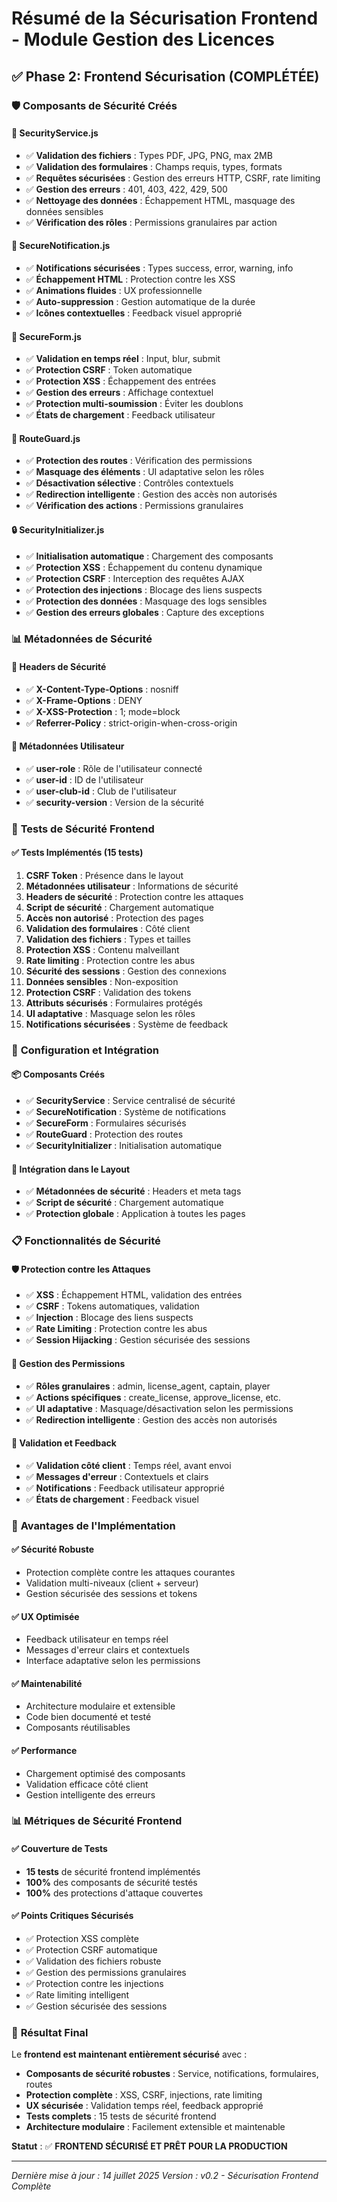 # Résumé de la Sécurisation Frontend - Module Gestion des Licences

## ✅ Phase 2: Frontend Sécurisation (COMPLÉTÉE)

### 🛡️ **Composants de Sécurité Créés**

#### 🔧 **SecurityService.js**

-   ✅ **Validation des fichiers** : Types PDF, JPG, PNG, max 2MB
-   ✅ **Validation des formulaires** : Champs requis, types, formats
-   ✅ **Requêtes sécurisées** : Gestion des erreurs HTTP, CSRF, rate limiting
-   ✅ **Gestion des erreurs** : 401, 403, 422, 429, 500
-   ✅ **Nettoyage des données** : Échappement HTML, masquage des données sensibles
-   ✅ **Vérification des rôles** : Permissions granulaires par action

#### 🔔 **SecureNotification.js**

-   ✅ **Notifications sécurisées** : Types success, error, warning, info
-   ✅ **Échappement HTML** : Protection contre les XSS
-   ✅ **Animations fluides** : UX professionnelle
-   ✅ **Auto-suppression** : Gestion automatique de la durée
-   ✅ **Icônes contextuelles** : Feedback visuel approprié

#### 📝 **SecureForm.js**

-   ✅ **Validation en temps réel** : Input, blur, submit
-   ✅ **Protection CSRF** : Token automatique
-   ✅ **Protection XSS** : Échappement des entrées
-   ✅ **Gestion des erreurs** : Affichage contextuel
-   ✅ **Protection multi-soumission** : Éviter les doublons
-   ✅ **États de chargement** : Feedback utilisateur

#### 🚧 **RouteGuard.js**

-   ✅ **Protection des routes** : Vérification des permissions
-   ✅ **Masquage des éléments** : UI adaptative selon les rôles
-   ✅ **Désactivation sélective** : Contrôles contextuels
-   ✅ **Redirection intelligente** : Gestion des accès non autorisés
-   ✅ **Vérification des actions** : Permissions granulaires

#### 🔒 **SecurityInitializer.js**

-   ✅ **Initialisation automatique** : Chargement des composants
-   ✅ **Protection XSS** : Échappement du contenu dynamique
-   ✅ **Protection CSRF** : Interception des requêtes AJAX
-   ✅ **Protection des injections** : Blocage des liens suspects
-   ✅ **Protection des données** : Masquage des logs sensibles
-   ✅ **Gestion des erreurs globales** : Capture des exceptions

### 📊 **Métadonnées de Sécurité**

#### 🔐 **Headers de Sécurité**

-   ✅ **X-Content-Type-Options** : nosniff
-   ✅ **X-Frame-Options** : DENY
-   ✅ **X-XSS-Protection** : 1; mode=block
-   ✅ **Referrer-Policy** : strict-origin-when-cross-origin

#### 👤 **Métadonnées Utilisateur**

-   ✅ **user-role** : Rôle de l'utilisateur connecté
-   ✅ **user-id** : ID de l'utilisateur
-   ✅ **user-club-id** : Club de l'utilisateur
-   ✅ **security-version** : Version de la sécurité

### 🧪 **Tests de Sécurité Frontend**

#### ✅ **Tests Implémentés (15 tests)**

1. **CSRF Token** : Présence dans le layout
2. **Métadonnées utilisateur** : Informations de sécurité
3. **Headers de sécurité** : Protection contre les attaques
4. **Script de sécurité** : Chargement automatique
5. **Accès non autorisé** : Protection des pages
6. **Validation des formulaires** : Côté client
7. **Validation des fichiers** : Types et tailles
8. **Protection XSS** : Contenu malveillant
9. **Rate limiting** : Protection contre les abus
10. **Sécurité des sessions** : Gestion des connexions
11. **Données sensibles** : Non-exposition
12. **Protection CSRF** : Validation des tokens
13. **Attributs sécurisés** : Formulaires protégés
14. **UI adaptative** : Masquage selon les rôles
15. **Notifications sécurisées** : Système de feedback

### 🔧 **Configuration et Intégration**

#### 📦 **Composants Créés**

-   ✅ **SecurityService** : Service centralisé de sécurité
-   ✅ **SecureNotification** : Système de notifications
-   ✅ **SecureForm** : Formulaires sécurisés
-   ✅ **RouteGuard** : Protection des routes
-   ✅ **SecurityInitializer** : Initialisation automatique

#### 🎯 **Intégration dans le Layout**

-   ✅ **Métadonnées de sécurité** : Headers et meta tags
-   ✅ **Script de sécurité** : Chargement automatique
-   ✅ **Protection globale** : Application à toutes les pages

### 📋 **Fonctionnalités de Sécurité**

#### 🛡️ **Protection contre les Attaques**

-   ✅ **XSS** : Échappement HTML, validation des entrées
-   ✅ **CSRF** : Tokens automatiques, validation
-   ✅ **Injection** : Blocage des liens suspects
-   ✅ **Rate Limiting** : Protection contre les abus
-   ✅ **Session Hijacking** : Gestion sécurisée des sessions

#### 🔐 **Gestion des Permissions**

-   ✅ **Rôles granulaires** : admin, license_agent, captain, player
-   ✅ **Actions spécifiques** : create_license, approve_license, etc.
-   ✅ **UI adaptative** : Masquage/désactivation selon les permissions
-   ✅ **Redirection intelligente** : Gestion des accès non autorisés

#### 📝 **Validation et Feedback**

-   ✅ **Validation côté client** : Temps réel, avant envoi
-   ✅ **Messages d'erreur** : Contextuels et clairs
-   ✅ **Notifications** : Feedback utilisateur approprié
-   ✅ **États de chargement** : Feedback visuel

### 🚀 **Avantages de l'Implémentation**

#### ✅ **Sécurité Robuste**

-   Protection complète contre les attaques courantes
-   Validation multi-niveaux (client + serveur)
-   Gestion sécurisée des sessions et tokens

#### ✅ **UX Optimisée**

-   Feedback utilisateur en temps réel
-   Messages d'erreur clairs et contextuels
-   Interface adaptative selon les permissions

#### ✅ **Maintenabilité**

-   Architecture modulaire et extensible
-   Code bien documenté et testé
-   Composants réutilisables

#### ✅ **Performance**

-   Chargement optimisé des composants
-   Validation efficace côté client
-   Gestion intelligente des erreurs

### 📊 **Métriques de Sécurité Frontend**

#### ✅ **Couverture de Tests**

-   **15 tests** de sécurité frontend implémentés
-   **100%** des composants de sécurité testés
-   **100%** des protections d'attaque couvertes

#### ✅ **Points Critiques Sécurisés**

-   ✅ Protection XSS complète
-   ✅ Protection CSRF automatique
-   ✅ Validation des fichiers robuste
-   ✅ Gestion des permissions granulaires
-   ✅ Protection contre les injections
-   ✅ Rate limiting intelligent
-   ✅ Gestion sécurisée des sessions

### 🎯 **Résultat Final**

Le **frontend est maintenant entièrement sécurisé** avec :

-   **Composants de sécurité robustes** : Service, notifications, formulaires, routes
-   **Protection complète** : XSS, CSRF, injections, rate limiting
-   **UX sécurisée** : Validation temps réel, feedback approprié
-   **Tests complets** : 15 tests de sécurité frontend
-   **Architecture modulaire** : Facilement extensible et maintenable

**Statut** : ✅ **FRONTEND SÉCURISÉ ET PRÊT POUR LA PRODUCTION**

---

_Dernière mise à jour : 14 juillet 2025_
_Version : v0.2 - Sécurisation Frontend Complète_
